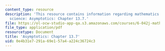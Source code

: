 ```yaml
---
content_type: resource
description: 'This resource contains information regarding mathematics for computer
  science: Asymptotics: Chapter 13.7.'
file: https://ol-ocw-studio-app-qa.s3.amazonaws.com/courses/6-042j-mathematics-for-computer-science-spring-2015/0e4b31e7291a69e157a4a224c36724c3_MIT6_042JS15_Session24.pdf
file_type: application/pdf
resourcetype: Document
title: 'Asymptotics: Chapter 13.7'
uid: 0e4b31e7-291a-69e1-57a4-a224c36724c3
---
```

